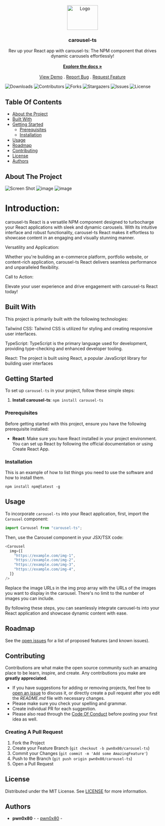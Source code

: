 <br/>
<p align="center">
  <a href="https://github.com/pwn0x80/carousel-ts">
    <img src="https://files.catbox.moe/qvty2y.png" alt="Logo" width="100" height="80">
  </a>

  <h3 align="center">carousel-ts
</h3>

  <p align="center">
    Rev up your React app with carousel-ts: The NPM component that drives dynamic carousels effortlessly!
    <br/>
    <br/>
    <a href="https://www.npmjs.com/package/carousel-ts"><strong>Explore the docs »</strong></a>
    <br/>
    <br/>
    <a href="https://github.com/pwn0x80/carousel-ts">View Demo</a>
    .
    <a href="https://github.com/pwn0x80/carousel-ts/issues">Report Bug</a>
    .
    <a href="https://github.com/pwn0x80/carousel-ts/pulls">Request Feature</a>
  </p>
</p>

![Downloads](https://img.shields.io/github/downloads/pwn0x80/carousel-ts/total) ![Contributors](https://img.shields.io/github/contributors/pwn0x80/carousel-ts?color=dark-green) ![Forks](https://img.shields.io/github/forks/pwn0x80/carousel-ts?style=social) ![Stargazers](https://img.shields.io/github/stars/pwn0x80/carousel-ts?style=social) ![Issues](https://img.shields.io/github/issues/pwn0x80/carousel-ts) ![License](https://img.shields.io/github/license/pwn0x80/carousel-ts) 

## Table Of Contents

* [About the Project](#about-the-project)
* [Built With](#built-with)
* [Getting Started](#getting-started)
  * [Prerequisites](#prerequisites)
  * [Installation](#installation)
* [Usage](#usage)
* [Roadmap](#roadmap)
* [Contributing](#contributing)
* [License](#license)
* [Authors](#authors)

## About The Project

![Screen Shot](https://files.catbox.moe/i4i7m9.png)
![image](https://github.com/pwn0x80/carousel-ts/assets/25504458/03dd2464-1bb2-4bb9-ace4-10cb5f66be85)
![image](https://github.com/pwn0x80/carousel-ts/assets/25504458/5b126e38-97f1-4648-920d-6ff332403a53)


# Introduction:

carousel-ts React is a versatile NPM component designed to turbocharge your React applications with sleek and dynamic carousels. With its intuitive interface and robust functionality, carousel-ts React makes it effortless to showcase content in an engaging and visually stunning manner.

Versatility and Application:

Whether you're building an e-commerce platform, portfolio website, or content-rich application, carousel-ts React delivers seamless performance and unparalleled flexibility.

Call to Action:

Elevate your user experience and drive engagement with carousel-ts React today!


## Built With

This project is primarily built with the following technologies:

Tailwind CSS: Tailwind CSS is utilized for styling and creating responsive user interfaces.

TypeScript: TypeScript is the primary language used for development, providing type-checking and enhanced developer tooling.

React: The project is built using React, a popular JavaScript library for building user interfaces

## Getting Started


To set up `carousel-ts` in your project, follow these simple steps:

1. **Install carousel-ts**:
   `npm install carousel-ts`

### Prerequisites


Before getting started with this project, ensure you have the following prerequisite installed:

- **React**: Make sure you have React installed in your project environment. You can set up React by following the official documentation or using Create React App.

### Installation

This is an example of how to list things you need to use the software and how to install them.

```
npm install npm@latest -g
```

## Usage

To incorporate `carousel-ts` into your React application, first, import the `Carousel` component:

```javascript
import Carousel from "carousel-ts";
```
Then, use the Carousel component in your JSX/TSX code:
```javascript
<Carousel
  img={[ 
    "https://example.com/img-1",
    "https://example.com/img-2",
    "https://example.com/img-3",
    "https://example.com/img-4",
  ]}
/>
```

Replace the image URLs in the img prop array with the URLs of the images you want to display in the carousel. There's no limit to the number of images you can include.

By following these steps, you can seamlessly integrate carousel-ts into your React application and showcase dynamic content with ease.



## Roadmap

See the [open issues](https://github.com/pwn0x80/carousel-ts/issues) for a list of proposed features (and known issues).

## Contributing

Contributions are what make the open source community such an amazing place to be learn, inspire, and create. Any contributions you make are **greatly appreciated**.
* If you have suggestions for adding or removing projects, feel free to [open an issue](https://github.com/pwn0x80/carousel-ts/issues/new) to discuss it, or directly create a pull request after you edit the *README.md* file with necessary changes.
* Please make sure you check your spelling and grammar.
* Create individual PR for each suggestion.
* Please also read through the [Code Of Conduct](https://github.com/pwn0x80/carousel-ts/blob/main/CODE_OF_CONDUCT.md) before posting your first idea as well.

### Creating A Pull Request

1. Fork the Project
2. Create your Feature Branch (`git checkout -b pwn0x80/carousel-ts`)
3. Commit your Changes (`git commit -m 'Add some AmazingFeature'`)
4. Push to the Branch (`git push origin pwn0x80/carousel-ts`)
5. Open a Pull Request

## License

Distributed under the MIT License. See [LICENSE](https://github.com/pwn0x80/carousel-ts/blob/main/LICENSE.md) for more information.

## Authors

* **pwn0x80** -  - [pwn0x80](https://github.com/pwn0x80) - 

